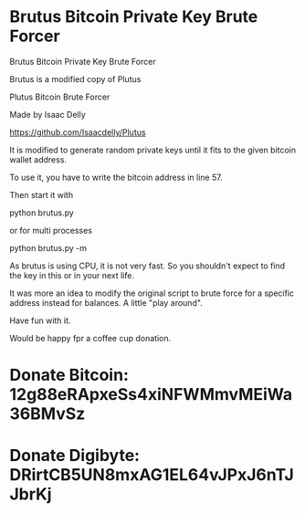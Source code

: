 # Brutus Bitcoin Private Key Brute Forcer
Brutus Bitcoin Private Key Brute Forcer

Brutus is a modified copy of Plutus

Plutus Bitcoin Brute Forcer

Made by Isaac Delly

https://github.com/Isaacdelly/Plutus

It is modified to generate random private keys until it fits to the given bitcoin wallet address.

To use it, you have to write the bitcoin address in line 57.

Then start it with

python brutus.py

or for multi processes

python brutus.py -m

As brutus is using CPU, it is not very fast.
So you shouldn't expect to find the key in this or in your next life.

It was more an idea to modify the original script to brute force for a specific address instead for balances.
A little "play around".

Have fun with it.

Would be happy fpr a coffee cup donation.
# Donate Bitcoin: 12g88eRApxeSs4xiNFWMmvMEiWa36BMvSz
# Donate Digibyte: DRirtCB5UN8mxAG1EL64vJPxJ6nTJJbrKj
